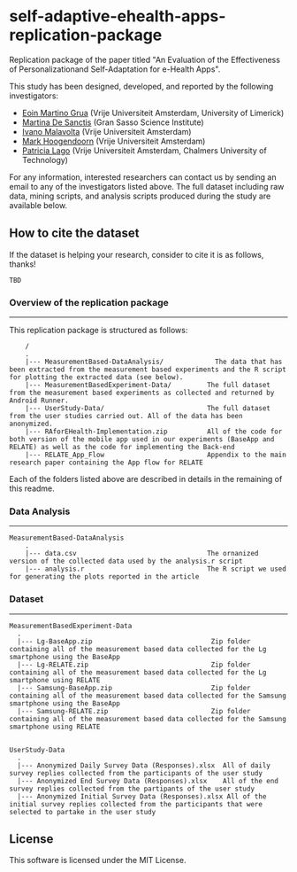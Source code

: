 # self-adaptive-ehealth-apps-replication-package
Replication package of the paper titled "An Evaluation of the Effectiveness of Personalizationand Self-Adaptation for e-Health Apps".

This study has been designed, developed, and reported by the following investigators:

- [Eoin Martino Grua](https://emgrua.github.io/) (Vrije Universiteit Amsterdam, University of Limerick)
- [Martina De Sanctis](https://martinadesanctis.bitbucket.io/index.html) (Gran Sasso Science Institute) 
- [Ivano Malavolta](https://www.ivanomalavolta.com) (Vrije Universiteit Amsterdam)
- [Mark Hoogendoorn](https://www.cs.vu.nl/~mhoogen/) (Vrije Universiteit Amsterdam)
- [Patricia Lago](https://www.cs.vu.nl/~patricia/Patricia_Lago/Home.html) (Vrije Universiteit Amsterdam, Chalmers University of Technology)

For any information, interested researchers can contact us by sending an email to any of the investigators listed above.
The full dataset including raw data, mining scripts, and analysis scripts produced during the study are available below.

## How to cite the dataset
If the dataset is helping your research, consider to cite it is as follows, thanks!

```
TBD
```

### Overview of the replication package
---

This replication package is structured as follows:

```
    /
    .
    |--- MeasurementBased-DataAnalysis/       		The data that has been extracted from the measurement based experiments and the R script for plotting the extracted data (see below).
    |--- MeasurementBasedExperiment-Data/         The full dataset from the measurement based experiments as collected and returned by Android Runner.
    |--- UserStudy-Data/   	                      The full dataset from the user studies carried out. All of the data has been anonymized.
    |--- RAforEHealth-Implementation.zip          All of the code for both version of the mobile app used in our experiments (BaseApp and RELATE) as well as the code for implementing the Back-end          
    |--- RELATE_App_Flow                          Appendix to the main research paper containing the App flow for RELATE
```
Each of the folders listed above are described in details in the remaining of this readme.

### Data Analysis
---
```
MeasurementBased-DataAnalysis
    .
    |--- data.csv                                 The ornanized version of the collected data used by the analysis.r script
    |--- analysis.r                               The R script we used for generating the plots reported in the article
```
### Dataset
---
```
MeasurementBasedExperiment-Data
  .
  |--- Lg-BaseApp.zip                              Zip folder containing all of the measurement based data collected for the Lg smartphone using the BaseApp
  |--- Lg-RELATE.zip                               Zip folder containing all of the measurement based data collected for the Lg smartphone using RELATE
  |--- Samsung-BaseApp.zip                         Zip folder containing all of the measurement based data collected for the Samsung smartphone using the BaseApp
  |--- Samsung-RELATE.zip                          Zip folder containing all of the measurement based data collected for the Samsung smartphone using RELATE
```
```

UserStudy-Data
  .
  |--- Anonymized Daily Survey Data (Responses).xlsx  All of daily survey replies collected from the participants of the user study
  |--- Anonymized End Survey Data (Responses).xlsx    All of the end survey replies collected from the partipants of the user study
  |--- Anonymized Initial Survey Data (Responses).xlsx All of the initial survey replies collected from the participants that were selected to partake in the user study
```
## License

This software is licensed under the MIT License.

